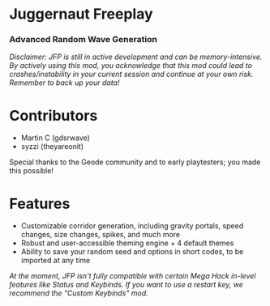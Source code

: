 # Juggernaut Freeplay

### Advanced Random Wave Generation

*Disclaimer: JFP is still in active development and can be memory-intensive. By actively using this mod, you acknowledge that this mod could lead to crashes/instability in your current session and continue at your own risk. Remember to back up your data!*


# Contributors

* Martin C (gdsrwave)
* syzzi (theyareonit) 

Special thanks to the Geode community and to early playtesters; you made this possible!

# Features

* Customizable corridor generation, including gravity portals, speed changes, size changes, spikes, and much more
* Robust and user-accessible theming engine + 4 default themes
* Ability to save your random seed and options in short codes, to be imported at any time

*At the moment, JFP isn't fully compatible with certain Mega Hack in-level features like Status and Keybinds. If you want to use a restart key, we recommend the "Custom Keybinds" mod.*